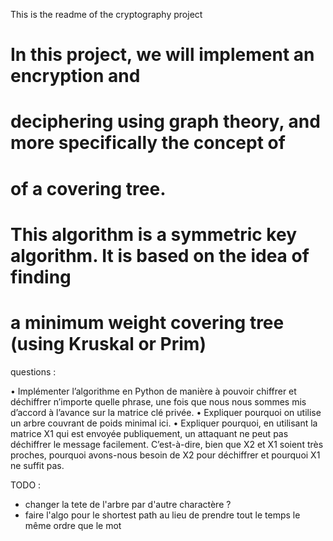 This is the readme of the cryptography project

# In this project, we will implement an encryption and 
# deciphering using graph theory, and more specifically the concept of 
# of a covering tree.
# This algorithm is a symmetric key algorithm. It is based on the idea of finding 
# a minimum weight covering tree (using Kruskal or Prim)

questions : 

• Implémenter l’algorithme en Python de manière à pouvoir chiffrer et déchiffrer 
n’importe quelle phrase, une fois que nous nous sommes mis d’accord à l’avance 
sur la matrice clé privée.
• Expliquer pourquoi on utilise un arbre couvrant de poids minimal ici.
• Expliquer pourquoi, en utilisant la matrice X1 qui est envoyée publiquement, un 
attaquant ne peut pas déchiffrer le message facilement. C’est-à-dire, bien que 
X2 ​et X1 soient très proches, pourquoi avons-nous besoin de X2 pour déchiffrer 
et pourquoi X1 ne suffit pas.


TODO :

- changer la tete de l'arbre par d'autre charactère ? 
- faire l'algo pour le shortest path au lieu de prendre tout le temps le même ordre que le mot